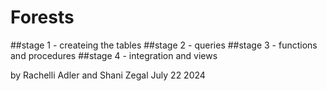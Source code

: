 # Forests
##stage 1 - createing the tables
##stage 2 - queries
##stage 3 - functions and procedures
##stage 4 - integration and views

by Rachelli Adler and Shani Zegal
July 22 2024 
